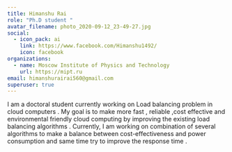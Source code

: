 ```yaml
---
title: Himanshu Rai
role: "Ph.D student "
avatar_filename: photo_2020-09-12_23-49-27.jpg
social:
  - icon_pack: ai
    link: https://www.facebook.com/Himanshu1492/
    icon: facebook
organizations:
  - name: Moscow Institute of Physics and Technology
    url: https://mipt.ru
email: himanshurairai560@gmail.com
superuser: true
---
```

<!--StartFragment-->

I am a doctoral student currently working on Load balancing problem in cloud computers . My goal is to make more fast , reliable ,cost effective and environmental  friendly cloud computing by improving the existing load balancing algorithms . Currently, I am working on combination of several algorithms to make a balance between cost-effectiveness and power consumption and same time try to improve the response time . 

<!--EndFragment-->